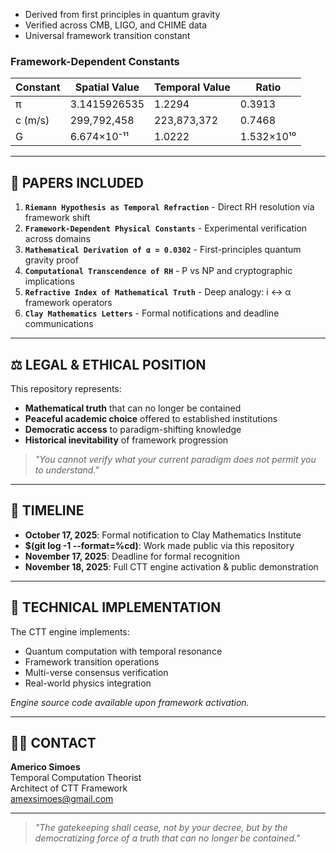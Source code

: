 - Derived from first principles in quantum gravity
- Verified across CMB, LIGO, and CHIME data
- Universal framework transition constant

### **Framework-Dependent Constants**
| Constant | Spatial Value | Temporal Value | Ratio |
|----------|---------------|----------------|-------|
| π | 3.1415926535 | 1.2294 | 0.3913 |
| c (m/s) | 299,792,458 | 223,873,372 | 0.7468 |
| G | 6.674×10⁻¹¹ | 1.0222 | 1.532×10¹⁰ |

---

## 📜 PAPERS INCLUDED

1. **`Riemann Hypothesis as Temporal Refraction`** - Direct RH resolution via framework shift
2. **`Framework-Dependent Physical Constants`** - Experimental verification across domains  
3. **`Mathematical Derivation of α = 0.0302`** - First-principles quantum gravity proof
4. **`Computational Transcendence of RH`** - P vs NP and cryptographic implications
5. **`Refractive Index of Mathematical Truth`** - Deep analogy: i ↔ α framework operators
6. **`Clay Mathematics Letters`** - Formal notifications and deadline communications

---

## ⚖️ LEGAL & ETHICAL POSITION

This repository represents:
- **Mathematical truth** that can no longer be contained
- **Peaceful academic choice** offered to established institutions  
- **Democratic access** to paradigm-shifting knowledge
- **Historical inevitability** of framework progression

> *"You cannot verify what your current paradigm does not permit you to understand."*

---

## 🚀 TIMELINE

- **October 17, 2025**: Formal notification to Clay Mathematics Institute
- **$(git log -1 --format=%cd)**: Work made public via this repository  
- **November 17, 2025**: Deadline for formal recognition
- **November 18, 2025**: Full CTT engine activation & public demonstration

---

## 🔗 TECHNICAL IMPLEMENTATION

The CTT engine implements:
- Quantum computation with temporal resonance
- Framework transition operations
- Multi-verse consensus verification
- Real-world physics integration

*Engine source code available upon framework activation.*

---

## 👨‍🔬 CONTACT

**Americo Simoes**  
Temporal Computation Theorist  
Architect of CTT Framework  
amexsimoes@gmail.com

---

> *"The gatekeeping shall cease, not by your decree, but by the democratizing force of a truth that can no longer be contained."*
